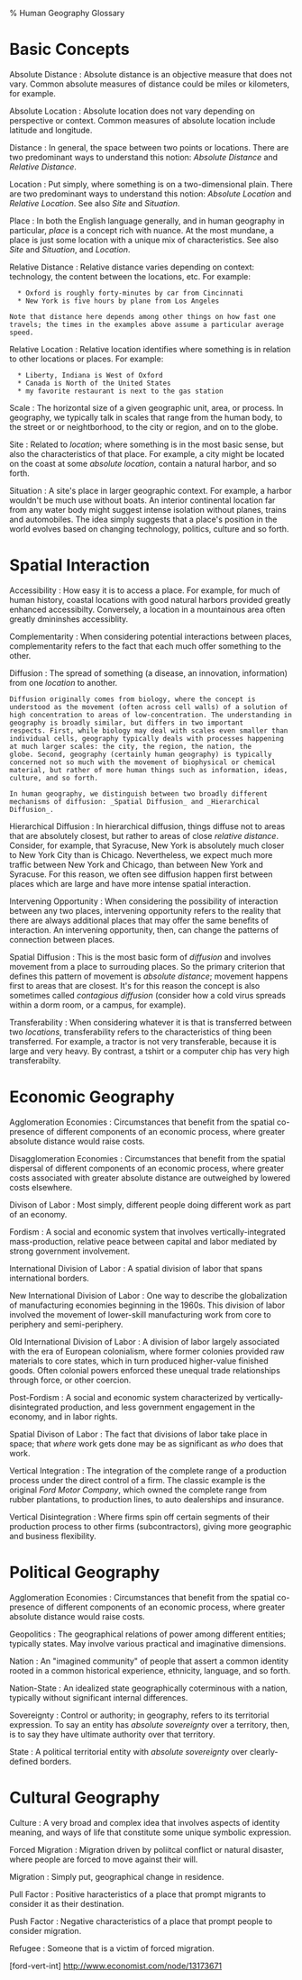 % Human Geography Glossary

# Basic Concepts

Absolute Distance
:   Absolute distance is an objective measure that does not vary. Common
    absolute measures of distance could be miles or kilometers, for example.

Absolute Location
:   Absolute location does not vary depending on perspective or context. Common
    measures of absolute location include latitude and longitude.

Distance
:   In general, the space between two points or locations. There are two predominant 
    ways to understand this notion: _Absolute Distance_  and _Relative Distance_.

Location
:   Put simply, where something is on a two-dimensional plain. There
    are two predominant ways to understand this notion: _Absolute Location_ and 
    _Relative Location_. See also _Site_ and _Situation_.

Place
:   In both the English language generally, and in human geography in particular, _place_ 
    is a concept rich with nuance. At the most mundane, a place is just some location 
    with a unique mix of characteristics. See also _Site_ and _Situation_, and _Location_.

Relative Distance
:   Relative distance varies depending on context: technology,
    the content between the locations, etc. For example:

      * Oxford is roughly forty-minutes by car from Cincinnati
      * New York is five hours by plane from Los Angeles

    Note that distance here depends among other things on how fast one
    travels; the times in the examples above assume a particular average speed.

Relative Location
:   Relative location identifies where something is in relation to
    other locations or places. For example:

      * Liberty, Indiana is West of Oxford
      * Canada is North of the United States
      * my favorite restaurant is next to the gas station

Scale
:   The horizontal size of a given geographic unit, area, or process. In geography, 
    we typically talk in scales that range from the human body, to the street or 
    or neightborhood, to the city or region, and on to the globe.

Site
:   Related to _location_; where something is in the most basic sense, but
    also the characteristics of that place. For example, a city might be
    located on the coast at some _absolute location_, contain a natural
    harbor, and so forth.

Situation 
:   A site's place in larger geographic context. For example,
    a harbor wouldn't be much use without boats. An interior continental 
    location far from any water body might suggest intense isolation
    without planes, trains and automobiles. The idea simply suggests that
    a place's position in the world evolves based on changing technology,
    politics, culture and so forth.

# Spatial Interaction

Accessibility 
:   How easy it is to access a place. For example, for
    much of human history, coastal locations with good natural harbors
    provided greatly enhanced accessibilty. Conversely, a location in a
    mountainous area often greatly dmininshes accessiblity.

Complementarity 
:   When considering potential interactions between
    places, complementarity refers to the fact that each much offer
    something to the other.

Diffusion 
:   The spread of something (a disease, an innovation,
    information) from one _location_ to another.

    Diffusion originally comes from biology, where the concept is
    understood as the movement (often across cell walls) of a solution of
    high concentration to areas of low-concentration. The understanding in
    geography is broadly similar, but differs in two important
    respects. First, while biology may deal with scales even smaller than 
    individual cells, geography typically deals with processes happening
    at much larger scales: the city, the region, the nation, the
    globe. Second, geography (certainly human geography) is typically
    concerned not so much with the movement of biophysical or chemical
    material, but rather of more human things such as information, ideas,
    culture, and so forth.

    In human geography, we distinguish between two broadly different
    mechanisms of diffusion: _Spatial Diffusion_ and _Hierarchical Diffusion_.

Hierarchical Diffusion
:   In hierarchical diffusion, things diffuse not to areas that are
    absolutely closest, but rather to areas of close  _relative
    distance_. Consider, for example, that Syracuse, New York is absolutely
    much closer to New York City than is Chicago. Nevertheless, we expect
    much more traffic between New York and Chicago, than between New York
    and Syracuse. For this reason, we often see diffusion happen first
    between places which are large and have more intense spatial
    interaction.

Intervening Opportunity
:   When considering the possibility of interaction between any two
    places, intervening opportunity refers to the reality that there are
    always additional places that may offer the same benefits of 
    interaction. An intervening opportunity, then, can change the patterns
    of connection between places.

Spatial Diffusion
:   This is the most basic form of _diffusion_ and involves movement from a
    place to surrouding places. So the primary criterion that defines this
    pattern of movement is _absolute distance_; movement happens first to
    areas that are closest. It's for this reason the concept is also
    sometimes called _contagious diffusion_ (consider how a cold virus
    spreads within a dorm room, or a campus, for example).


Transferability 
:   When considering whatever it is that is transferred
    between two _locations_, transferability refers to the characteristics
    of thing been transferred. For example, a tractor is not very
    transferable, because it is large and very heavy. By contrast, a
    tshirt or a computer chip has very high transferabilty.

# Economic Geography

Agglomeration Economies
:   Circumstances that benefit from the spatial co-presence of different 
    components of an economic process, where greater absolute distance would 
    raise costs.

Disagglomeration Economies
:   Circumstances that benefit from the spatial dispersal of different 
    components of an economic process, where greater costs associated with 
    greater absolute distance are outweighed by lowered costs elsewhere.

Divison of Labor
:   Most simply, different people doing different work as part of an economy.

Fordism
:   A social and economic system that involves vertically-integrated mass-production,
    relative peace between capital and labor mediated by strong government involvement. 

International Division of Labor
:   A spatial division of labor that spans international borders.

New International Division of Labor
:   One way to describe the globalization of manufacturing economies 
    beginning in the 1960s. This division of labor involved the movement of 
    lower-skill manufacturing work from core to periphery and semi-periphery.

Old International Division of Labor
:   A division of labor largely associated with the era of European colonialism, 
    where former colonies provided raw materials to core states, which in turn 
    produced higher-value finished goods. Often colonial powers enforced these 
    unequal trade relationships through force, or other coercion.

Post-Fordism
:   A social and economic system characterized by vertically-disintegrated 
    production, and less government engagement in the economy, and in labor 
    rights.

Spatial Divison of Labor
:   The fact that divisions of labor take place in space; that _where_ work 
    gets done may be as significant as _who_ does that work.

Vertical Integration
:   The integration of the complete range of a production process under the 
    direct control of a firm. The classic example is the original _Ford Motor 
    Company_, which owned the complete range from rubber plantations, to 
    production lines, to auto dealerships and insurance.

Vertical Disintegration
:   Where firms spin off certain segments of their production process to other 
    firms (subcontractors), giving more geographic and business flexibility. 

# Political Geography

Agglomeration Economies
:   Circumstances that benefit from the spatial co-presence of different 
    components of an economic process, where greater absolute distance would 
    raise costs.

Geopolitics
:    The geographical relations of power among different entities;
     typically states. May involve various practical and imaginative dimensions.

Nation
:    An "imagined community" of people that assert a common identity
     rooted in a common historical experience, ethnicity, language,
     and so forth.

Nation-State
:    An idealized state geographically coterminous with a nation,
     typically without significant internal differences.

Sovereignty
:    Control or authority; in geography, refers to its territorial
     expression. To say an entity has _absolute sovereignty_ over a
     territory, then, is to say they have ultimate authority over that territory.

State
:    A political territorial entity with _absolute sovereignty_ over
     clearly-defined borders.

# Cultural Geography

Culture
:   A very broad and complex idea that involves aspects of identity 
    meaning, and ways of life that constitute some unique symbolic expression.

Forced Migration
:    Migration driven by poliitcal conflict or natural disaster, where
     people are forced to move against their will.

Migration
:    Simply put, geographical change in residence. 

Pull Factor
:    Positive haracteristics of a place that prompt migrants to consider it as
     their destination.

Push Factor
:    Negative characteristics of a place that prompt people to
     consider migration.

Refugee
:    Someone that is a victim of forced migration.

[ford-vert-int] http://www.economist.com/node/13173671
